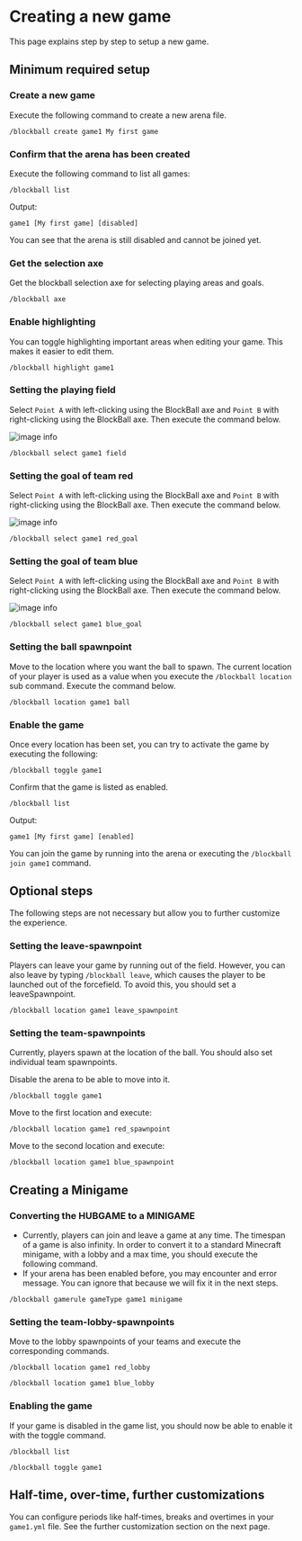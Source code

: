 # Creating a new game

This page explains step by step to setup a new game.

## Minimum required setup

### Create a new game

Execute the following command to create a new arena file.

```
/blockball create game1 My first game
```

### Confirm that the arena has been created

Execute the following command to list all games:

```
/blockball list
```

Output:

```
game1 [My first game] [disabled]
```

You can see that the arena is still disabled and cannot be joined yet.

### Get the selection axe

Get the blockball selection axe for selecting playing areas and goals.

```
/blockball axe
```

### Enable highlighting

You can toggle highlighting important areas when editing your game. This makes it easier to edit them.

```
/blockball highlight game1
```

### Setting the playing field

Select ``Point A`` with left-clicking using the BlockBall axe and ``Point B`` with right-clicking using the BlockBall axe.
Then execute the command below.

![image info](./assets/arena7.png)


```
/blockball select game1 field
```

### Setting the goal of team red

Select ``Point A`` with left-clicking using the BlockBall axe and ``Point B`` with right-clicking using the BlockBall axe.
Then execute the command below.

![image info](./assets/arena8.png)


```
/blockball select game1 red_goal
```

### Setting the goal of team blue

Select ``Point A`` with left-clicking using the BlockBall axe and ``Point B`` with right-clicking using the BlockBall axe.
Then execute the command below.

![image info](./assets/arena8.png)


```
/blockball select game1 blue_goal
```

### Setting the ball spawnpoint

Move to the location where you want the ball to spawn. The current location of your player is used as a value when you execute the ``/blockball location``
sub command. Execute the command below.

```
/blockball location game1 ball
```

### Enable the game

Once every location has been set, you can try to activate the game by executing the following:

```
/blockball toggle game1
```

Confirm that the game is listed as enabled.

```
/blockball list
```

Output:

```
game1 [My first game] [enabled]
```

You can join the game by running into the arena or executing the ``/blockball join game1`` command.

## Optional steps

The following steps are not necessary but allow you to further customize the experience.

### Setting the leave-spawnpoint

Players can leave your game by running out of the field. However, you can also leave by typing ``/blockball leave``, which causes the player
to be launched out of the forcefield. To avoid this, you should set a leaveSpawnpoint.

```
/blockball location game1 leave_spawnpoint 
```

### Setting the team-spawnpoints

Currently, players spawn at the location of the ball. You should also set individual team spawnpoints.

Disable the arena to be able to move into it.

```
/blockball toggle game1
```

Move to the first location and execute:

```
/blockball location game1 red_spawnpoint
```

Move to the second location and execute:

```
/blockball location game1 blue_spawnpoint
```

## Creating a Minigame

### Converting the HUBGAME to a MINIGAME

* Currently, players can join and leave a game at any time. The timespan of a game is also infinity. In order to convert it to a standard Minecraft minigame, with a lobby 
and a max time, you should execute the following command.
* If your arena has been enabled before, you may encounter and error message. You can ignore that because we will fix it in the next steps.

```
/blockball gamerule gameType game1 minigame
```

### Setting the team-lobby-spawnpoints

Move to the lobby spawnpoints of your teams and execute the corresponding commands.

```
/blockball location game1 red_lobby
```

```
/blockball location game1 blue_lobby
```

### Enabling the game

If your game is disabled in the game list, you should now be able to enable it with the toggle command.

```
/blockball list
```


```
/blockball toggle game1
```

## Half-time, over-time, further customizations

You can configure periods like half-times, breaks and overtimes in your ``game1.yml`` file. See the further customization section on the next page.

